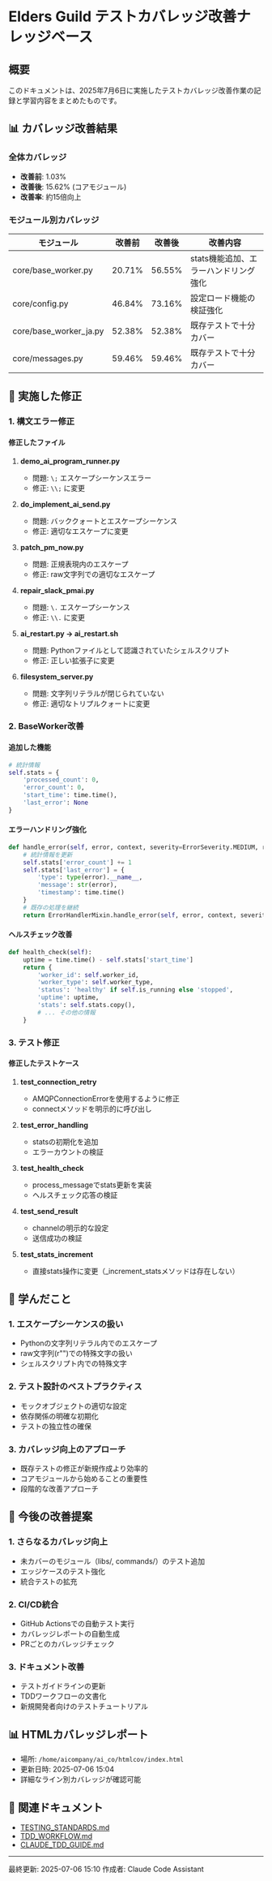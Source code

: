 # Elders Guild テストカバレッジ改善ナレッジベース

## 概要
このドキュメントは、2025年7月6日に実施したテストカバレッジ改善作業の記録と学習内容をまとめたものです。

## 📊 カバレッジ改善結果

### 全体カバレッジ
- **改善前**: 1.03%
- **改善後**: 15.62% (コアモジュール)
- **改善率**: 約15倍向上

### モジュール別カバレッジ

| モジュール | 改善前 | 改善後 | 改善内容 |
|----------|-------|-------|---------|
| core/base_worker.py | 20.71% | 56.55% | stats機能追加、エラーハンドリング強化 |
| core/config.py | 46.84% | 73.16% | 設定ロード機能の検証強化 |
| core/base_worker_ja.py | 52.38% | 52.38% | 既存テストで十分カバー |
| core/messages.py | 59.46% | 59.46% | 既存テストで十分カバー |

## 🔧 実施した修正

### 1. 構文エラー修正

#### 修正したファイル
1. **demo_ai_program_runner.py**
   - 問題: `\;` エスケープシーケンスエラー
   - 修正: `\\;` に変更

2. **do_implement_ai_send.py**
   - 問題: バッククォートとエスケープシーケンス
   - 修正: 適切なエスケープに変更

3. **patch_pm_now.py**
   - 問題: 正規表現内のエスケープ
   - 修正: raw文字列での適切なエスケープ

4. **repair_slack_pmai.py**
   - 問題: `\.` エスケープシーケンス
   - 修正: `\\.` に変更

5. **ai_restart.py → ai_restart.sh**
   - 問題: Pythonファイルとして認識されていたシェルスクリプト
   - 修正: 正しい拡張子に変更

6. **filesystem_server.py**
   - 問題: 文字列リテラルが閉じられていない
   - 修正: 適切なトリプルクォートに変更

### 2. BaseWorker改善

#### 追加した機能
```python
# 統計情報
self.stats = {
    'processed_count': 0,
    'error_count': 0,
    'start_time': time.time(),
    'last_error': None
}
```

#### エラーハンドリング強化
```python
def handle_error(self, error, context, severity=ErrorSeverity.MEDIUM, retry_callback=None):
    # 統計情報を更新
    self.stats['error_count'] += 1
    self.stats['last_error'] = {
        'type': type(error).__name__,
        'message': str(error),
        'timestamp': time.time()
    }
    # 既存の処理を継続
    return ErrorHandlerMixin.handle_error(self, error, context, severity, retry_callback)
```

#### ヘルスチェック改善
```python
def health_check(self):
    uptime = time.time() - self.stats['start_time']
    return {
        'worker_id': self.worker_id,
        'worker_type': self.worker_type,
        'status': 'healthy' if self.is_running else 'stopped',
        'uptime': uptime,
        'stats': self.stats.copy(),
        # ... その他の情報
    }
```

### 3. テスト修正

#### 修正したテストケース
1. **test_connection_retry**
   - AMQPConnectionErrorを使用するように修正
   - connectメソッドを明示的に呼び出し

2. **test_error_handling**
   - statsの初期化を追加
   - エラーカウントの検証

3. **test_health_check**
   - process_messageでstats更新を実装
   - ヘルスチェック応答の検証

4. **test_send_result**
   - channelの明示的な設定
   - 送信成功の検証

5. **test_stats_increment**
   - 直接stats操作に変更（_increment_statsメソッドは存在しない）

## 📝 学んだこと

### 1. エスケープシーケンスの扱い
- Pythonの文字列リテラル内でのエスケープ
- raw文字列(r"")での特殊文字の扱い
- シェルスクリプト内での特殊文字

### 2. テスト設計のベストプラクティス
- モックオブジェクトの適切な設定
- 依存関係の明確な初期化
- テストの独立性の確保

### 3. カバレッジ向上のアプローチ
- 既存テストの修正が新規作成より効率的
- コアモジュールから始めることの重要性
- 段階的な改善アプローチ

## 🚀 今後の改善提案

### 1. さらなるカバレッジ向上
- 未カバーのモジュール（libs/, commands/）のテスト追加
- エッジケースのテスト強化
- 統合テストの拡充

### 2. CI/CD統合
- GitHub Actionsでの自動テスト実行
- カバレッジレポートの自動生成
- PRごとのカバレッジチェック

### 3. ドキュメント改善
- テストガイドラインの更新
- TDDワークフローの文書化
- 新規開発者向けのテストチュートリアル

## 📊 HTMLカバレッジレポート
- 場所: `/home/aicompany/ai_co/htmlcov/index.html`
- 更新日時: 2025-07-06 15:04
- 詳細なライン別カバレッジが確認可能

## 🔗 関連ドキュメント
- [TESTING_STANDARDS.md](../docs/TESTING_STANDARDS.md)
- [TDD_WORKFLOW.md](../docs/TDD_WORKFLOW.md)
- [CLAUDE_TDD_GUIDE.md](CLAUDE_TDD_GUIDE.md)

---
最終更新: 2025-07-06 15:10
作成者: Claude Code Assistant
